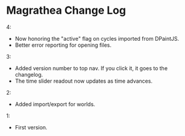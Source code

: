 # Magrathea Change Log

4:

- Now honoring the "active" flag on cycles imported from DPaintJS.
- Better error reporting for opening files.

3:

- Added version number to top nav. If you click it, it goes to the changelog.
- The time slider readout now updates as time advances.

2:

- Added import/export for worlds.

1:

- First version.
